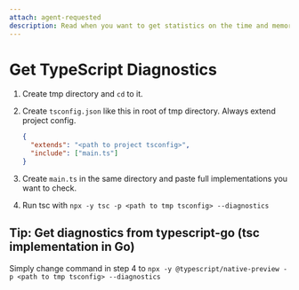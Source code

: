 ```yaml
---
attach: agent-requested
description: Read when you want to get statistics on the time and memory the TypeScript Compiler used to process a specific implementation.
---
```


# Get TypeScript Diagnostics

1. Create tmp directory and `cd` to it.

2. Create `tsconfig.json` like this in root of tmp directory. Always extend project config.

    ```json
    {
      "extends": "<path to project tsconfig>",
      "include": ["main.ts"]
    }

3. Create `main.ts` in the same directory and paste full implementations you want to check.

4. Run tsc with `npx -y tsc -p <path to tmp tsconfig> --diagnostics`

## Tip: Get diagnostics from typescript-go (tsc implementation in Go)

Simply change command in step 4 to `npx -y @typescript/native-preview -p <path to tmp tsconfig> --diagnostics`
